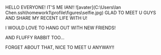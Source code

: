 HELLO EVERYONE! IT'S ME IAN!!
![avater](C:\Users\Ian Chen\.ssh\homework1\profile\figures\selfie.jpg)
GLAD TO MEET U GUYS AND SHARE MY RECENT LIFE WITH U!

I WOULD LOVE TO HANG OUT WITH NEW FRIENDS!

AND FLUFFY RABBIT TOO...

FORGET ABOUT THAT, NICE TO MEET U ANYWAY!!
